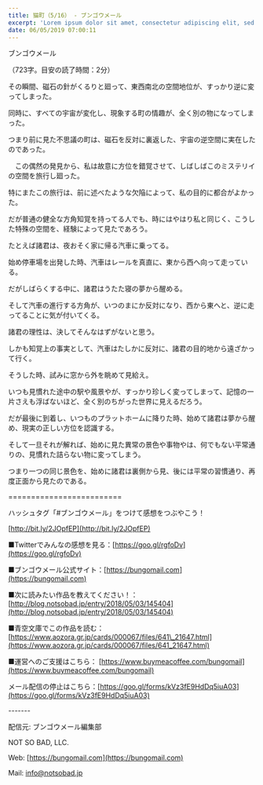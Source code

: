 ```yaml
---
title: 猫町（5/16） - ブンゴウメール
excerpt: 'Lorem ipsum dolor sit amet, consectetur adipiscing elit, sed do eiusmod tempor incididunt ut labore et dolore magna aliqua. Praesent elementum facilisis leo vel fringilla est ullamcorper eget. At imperdiet dui accumsan sit amet nulla facilisi morbi tempus.'
date: 06/05/2019 07:00:11
---
```


ブンゴウメール

（723字。目安の読了時間：2分）

その瞬間、磁石の針がくるりと廻って、東西南北の空間地位が、すっかり逆に変ってしまった。

同時に、すべての宇宙が変化し、現象する町の情趣が、全く別の物になってしまった。

つまり前に見た不思議の町は、磁石を反対に裏返した、宇宙の逆空間に実在したのであった。

　この偶然の発見から、私は故意に方位を錯覚させて、しばしばこのミステリイの空間を旅行し廻った。

特にまたこの旅行は、前に述べたような欠陥によって、私の目的に都合がよかった。

だが普通の健全な方角知覚を持ってる人でも、時にはやはり私と同じく、こうした特殊の空間を、経験によって見たであろう。

たとえば諸君は、夜おそく家に帰る汽車に乗ってる。

始め停車場を出発した時、汽車はレールを真直に、東から西へ向って走っている。

だがしばらくする中に、諸君はうたた寝の夢から醒める。

そして汽車の進行する方角が、いつのまにか反対になり、西から東へと、逆に走ってることに気が付いてくる。

諸君の理性は、決してそんなはずがないと思う。

しかも知覚上の事実として、汽車はたしかに反対に、諸君の目的地から遠ざかって行く。

そうした時、試みに窓から外を眺めて見給え。

いつも見慣れた途中の駅や風景やが、すっかり珍しく変ってしまって、記憶の一片さえも浮ばないほど、全く別のちがった世界に見えるだろう。

だが最後に到着し、いつものプラットホームに降りた時、始めて諸君は夢から醒め、現実の正しい方位を認識する。

そして一旦それが解れば、始めに見た異常の景色や事物やは、何でもない平常通りの、見慣れた詰らない物に変ってしまう。

つまり一つの同じ景色を、始めに諸君は裏側から見、後には平常の習慣通り、再度正面から見たのである。

\=========================

ハッシュタグ「#ブンゴウメール」をつけて感想をつぶやこう！　

[http://bit.ly/2JOpfEP](http://bit.ly/2JOpfEP)

■Twitterでみんなの感想を見る：[https://goo.gl/rgfoDv](https://goo.gl/rgfoDv)

■ブンゴウメール公式サイト：[https://bungomail.com](https://bungomail.com)

■次に読みたい作品を教えてください！：[http://blog.notsobad.jp/entry/2018/05/03/145404](http://blog.notsobad.jp/entry/2018/05/03/145404)

■青空文庫でこの作品を読む：[https://www.aozora.gr.jp/cards/000067/files/641\_21647.html](https://www.aozora.gr.jp/cards/000067/files/641_21647.html)

■運営へのご支援はこちら： [https://www.buymeacoffee.com/bungomail](https://www.buymeacoffee.com/bungomail)

メール配信の停止はこちら：[https://goo.gl/forms/kVz3fE9HdDq5iuA03](https://goo.gl/forms/kVz3fE9HdDq5iuA03)

\-------

配信元: ブンゴウメール編集部

NOT SO BAD, LLC.

Web: [https://bungomail.com](https://bungomail.com)

Mail: info@notsobad.jp